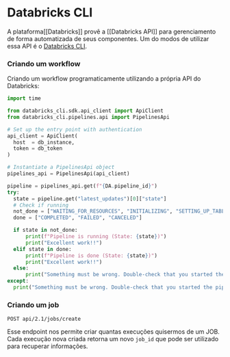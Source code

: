 # Databricks CLI

A plataforma[[Databricks]] provê a [[Databricks API]] para gerenciamento de forma automatizada de seus componentes. Um do modos de utilizar essa API é o [Databricks CLI](https://docs.databricks.com/en/dev-tools/cli/commands.html).
### Criando um workflow

Criando um workflow programaticamente utilizando a própria API do Databricks:

```python
import time

from databricks_cli.sdk.api_client import ApiClient
from databricks_cli.pipelines.api import PipelinesApi

# Set up the entry point with authentication
api_client = ApiClient(
  host  = db_instance,
  token = db_token
)

# Instantiate a PipelinesApi object
pipelines_api = PipelinesApi(api_client)

pipeline = pipelines_api.get(f"{DA.pipeline_id}")
try:
  state = pipeline.get("latest_updates")[0]["state"]
  # Check if running
  not_done = ["WAITING_FOR_RESOURCES", "INITIALIZING", "SETTING_UP_TABLES", "RUNNING"]
  done = ["COMPLETED", "FAILED", "CANCELED"]

  if state in not_done:
      print(f"Pipeline is running (State: {state})")
      print("Excellent work!!")
  elif state in done:
      print(f"Pipeline is done (State: {state})")
      print("Excellent work!!")
  else:
      print("Something must be wrong. Double-check that you started the pipeline")
except:
  print("Something must be wrong. Double-check that you started the pipeline")
```


### Criando um job

```
POST api/2.1/jobs/create
```

Esse endpoint nos permite criar quantas execuções quisermos de um JOB. Cada execução nova criada retorna um novo `job_id` que pode ser utilizado para recuperar informações.